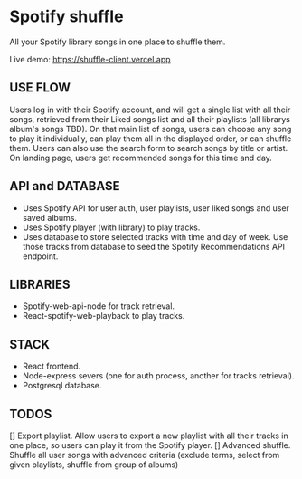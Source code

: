 # Spotify shuffle

All your Spotify library songs in one place to shuffle them.

Live demo: https://shuffle-client.vercel.app

## USE FLOW

Users log in with their Spotify account, and will get a single list with all their songs, retrieved from their Liked songs list and all their playlists (all librarys album's songs TBD).
On that main list of songs, users can choose any song to play it individually, can play them all in the displayed order, or can shuffle them.
Users can also use the search form to search songs by title or artist.
On landing page, users get recommended songs for this time and day.

## API and DATABASE

- Uses Spotify API for user auth, user playlists, user liked songs and user saved albums.
- Uses Spotify player (with library) to play tracks.
- Uses database to store selected tracks with time and day of week. Use those tracks from database to seed the Spotify Recommendations API endpoint.

## LIBRARIES

- Spotify-web-api-node for track retrieval.
- React-spotify-web-playback to play tracks.

## STACK

- React frontend.
- Node-express severs (one for auth process, another for tracks retrieval).
- Postgresql database.

## TODOS

[] Export playlist. Allow users to export a new playlist with all their tracks in one place, so users can play it from the Spotify player.
[] Advanced shuffle. Shuffle all user songs with advanced criteria (exclude terms, select from given playlists, shuffle from group of albums)
